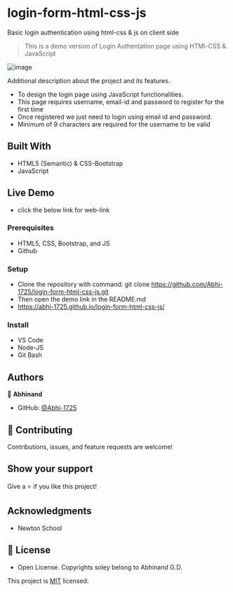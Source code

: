 # login-form-html-css-js
Basic login authentication using html-css &amp; js on client side

> This is a demo version of Login Authentation page using HTMl-CSS & JavaScript

![image](https://user-images.githubusercontent.com/33417745/139664617-bb2f1a8e-b47c-4ea3-bc81-cdfa6da5271b.png)




Additional description about the project and its features.

- To design the login page using JavaScript functionalities. 
- This page requires username, email-id and password to register for the first time
- Once registered we just need to login using email id and password.
- Minimum of 9 characters are required for the username to be valid

## Built With

- HTML5 (Semantic) & CSS-Bootstrap
- JavaScript

## Live Demo

- click the below link for web-link


### Prerequisites

- HTML5, CSS, Bootstrap, and JS
- Github

### Setup

- Clone the repository with command: git clone https://github.com/Abhi-1725/login-form-html-css-js.git
- Then open the demo link in the README.md
- https://abhi-1725.github.io/login-form-html-css-js/

### Install

- VS Code
- Node-JS
- Git Bash

## Authors

👤 **Abhinand**

- GitHub: [@Abhi-1725](https://github.com/Abhi-1725)

## 🤝 Contributing

Contributions, issues, and feature requests are welcome!

## Show your support

Give a ⭐️ if you like this project!

## Acknowledgments

- Newton School

## 📝 License

- Open License. Copyrights soley belong to Abhinand G.D.

This project is [MIT](lic.url) licensed.
